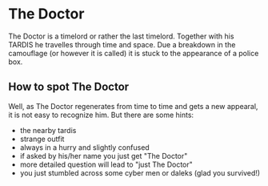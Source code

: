 # The Doctor
The Doctor is a timelord or rather the last timelord. Together with his TARDIS he travelles through time and space. Due a breakdown in the camouflage (or however it is called) it is stuck to the appearance of a police box. 

## How to spot The Doctor
Well, as The Doctor regenerates from time to time and gets a new appearal, it is not easy to recognize him. But there are some hints:
* the nearby tardis
* strange outfit
* always in a hurry and slightly confused
* if asked by his/her name you just get "The Doctor"
* more detailed question will lead to "just The Doctor"
* you just stumbled across some cyber men or daleks (glad you survived!)

